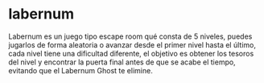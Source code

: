 # labernum
Labernum es un juego tipo escape room qué consta de 5 niveles, puedes jugarlos de forma aleatoria o avanzar desde el primer nivel hasta el último, cada nivel tiene una dificultad diferente, el objetivo es obtener los tesoros del nivel y encontrar la puerta final antes de que se acabe el tiempo, evitando que el Labernum Ghost te elimine.
